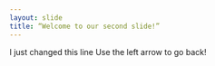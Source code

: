 ```yaml
---
layout: slide
title: “Welcome to our second slide!”
---
```

I just changed this line
Use the left arrow to go back!
